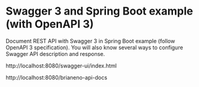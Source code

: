 # Swagger 3 and Spring Boot example (with OpenAPI 3)

Document REST API with Swagger 3 in Spring Boot example (follow OpenAPI 3 specification). You will also know several ways to configure Swagger API description and response.

http://localhost:8080/swagger-ui/index.html

http://localhost:8080/brianeno-api-docs